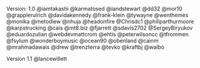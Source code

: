 Version: 1.0
@iamtakashi
@karmatosed
@iandstewart
@dd32
@mor10
@grapplerulrich
@davidakennedy
@frank-klein
@tywayne
@wenthemes
@monika
@metodiew
@nhuja
@headonfire
@Chrisdc1
@philiparthurmoore
@karpstrucking
@cais
@mt8.biz
@fjarrett
@sdavis2702
@SergeyBiryukov
@eduardozulian
@webdevmattcrom
@ehtis
@peterwilsoncc
@tfrommen
@fsylum
@wonderboymusic
@ocean90
@obenland
@cainm
@mrahmadawais
@drew
@trenzterra
@tevko
@kraftbj
@walbo

Version 1.1
@lancewillett
